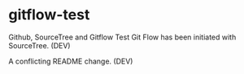 # gitflow-test
Github, SourceTree and Gitflow Test
Git Flow has been initiated with SourceTree. (DEV)

A conflicting README change. (DEV)